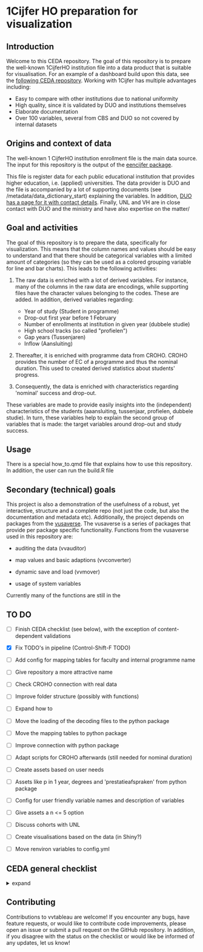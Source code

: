# 1Cijfer HO preparation for visualization

## Introduction

Welcome to this CEDA repository. The goal of this repository is to prepare the well-known 1CijferHO institution file into a data product that is suitable for visualisation. For an example of a dashboard build upon this data, see the [following CEDA repository](https://github.com/ed2c/1cho_ins_visualisation_tableau). Working with 1Cijfer has multiple advantages including:

-   Easy to compare with other institutions due to national uniformity
-   High quality, since it is validated by DUO and institutions themselves
-   Elaborate documentation
-   Over 100 variables, several from CBS and DUO so not covered by internal datasets

## Origins and context of data

The well-known 1 CijferHO institution enrollment file is the main data source. The input for this repository is the output of the [eencijfer package](https://libraries.io/pypi/eencijfer).

This file is register data for each public educational institution that provides higher education, i.e. (applied) universities. The data provider is DUO and the file is accompanied by a lot of supporting documents (see /metadata/data_dictionary_start) explaining the variables. In addition, [DUO has a page for it with contact details](https://duo.nl/zakelijk/hoger-onderwijs/studentenadministratie/bron-controleren/deelnames-en-resultaten-duo-registers.jsp). Finally, UNL and VH are in close contact with DUO and the ministry and have also expertise on the matter/

## Goal and activities

The goal of this repository is to prepare the data, specifically for visualization. This means that the column names and values should be easy to understand and that there should be categorical variables with a limited amount of categories (so they can be used as a colored grouping variable for line and bar charts). This leads to the following activities:

1.  The raw data is enriched with a lot of derived variables. For instance, many of the columns in the raw data are encodings, while supporting files have the character values belonging to the codes. These are added. In addition, derived variables regarding:

    -   Year of study (Student in programme)
    -   Drop-out first year before 1 February
    -   Number of enrollments at institution in given year (dubbele studie)
    -   High school tracks (so called "profielen")
    -   Gap years (Tussenjaren)
    -   Inflow (Aansluiting)

2.  Thereafter, it is enriched with programme data from CROHO. CROHO provides the number of EC of a programme and thus the nominal duration. This used to created derived statistics about students' progress.

3.  Consequently, the data is enriched with characteristics regarding 'nominal' success and drop-out.

These variables are made to provide easily insights into the (independent) characteristics of the students (aaansluiting, tussenjaar, profielen, dubbele studie). In turn, these variables help to explain the second group of variables that is made: the target variables around drop-out and study success.

## Usage

There is a special how_to.qmd file that explains how to use this repository. In addition, the user can run the build.R file


## Secondary (technical) goals

This project is also a demonstration of the usefulness of a robust, yet interactive, structure and a complete repo (not just the code, but also the documentation and metadata etc).
Additionally, the project depends on packages from the [vusaverse](https://github.com/vusaverse/). The vusaverse is a series of packages that provide per package specific functionality. Functions from the vusaverse used in this repository are:

-   auditing the data (vvauditor)

-   map values and basic adaptions (vvconverter)

-   dynamic save and load (vvmover)

-   usage of system variables

Currently many of the functions are still in the

## TO DO

-   [ ] Finish CEDA checklist (see below), with the exception of content-dependent validations
-   [x] Fix TODO's in pipeline (Control-Shift-F TODO)
-   [ ] Add config for mapping tables for faculty and internal programme name
-   [ ] Give repository a more attractive name
-   [ ] Check CROHO connection with real data
-   [ ] Improve folder structure (possibly with functions)
-   [ ] Expand how to
-   [ ] Move the loading of the decoding files to the python package
-   [ ] Move the mapping tables to python package
-   [ ] Improve connection with python package
-   [ ] Adapt scripts for CROHO afterwards (still needed for nominal duration)
-   [ ] Create assets based on user needs
-   [ ] Assets like p in 1 year, degrees and 'prestatieafspraken' from python package
-   [ ] Config for user friendly variable names and description of variables
-   [ ] Give assets a n <= 5 option
-   [ ] Discuss cohorts with UNL
-   [ ] Create visualisations based on the data (in Shiny?)
-   [ ] Move renviron variables to config.yml


## CEDA general checklist

<details>

<summary>expand</summary>

### Status codes

❌ Out-of-scope

⏳ On roadmap, but no concrete plans

🛠️ Currently under construction

✅Done!

| Item                                                                                                | Status |
|------------------------------------------------------|------------------|
| The code runs successfully                                                                          | ✅     |
| There is a config file for at least every institution-specific setting                              | ✅     |
| A build file                                                                                        | ✅     |
| An instruction file which explains the goal and context                                             | ✅     |
| clear structure in-line with best practices for data science                                        | ✅     |
| Data dictionaries at start and end                                                                  | ✅     |
| Well styled code ([guide](https://style.tidyverse.org/))                                            | ✅     |
| All files are machine-readable (.py, .R, .csv., .yaml, md, qmd).                                    | ✅     |
| All the data files at start and end of the repository are automatically checked by validation rules | ⏳     |
| Every repository has synthetic or dummy ‘start’ data                                                | ✅     |
| The language in a repository is English. This goes for comments and documentation, not descriptions.| ✅     |
| A glossary with all the column names and explanation In English is provided                         | ⏳     |

</details>

## Contributing

Contributions to vvtableau are welcome! If you encounter any bugs, have feature requests, or would like to contribute code improvements, please open an issue or submit a pull request on the GitHub repository. In addition, if you disagree with the status on the checklist or would like be informed of any updates, let us know!
